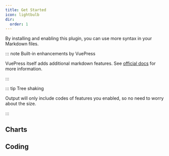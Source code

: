 ```yaml
---
title: Get Started
icon: lightbulb
dir:
  order: 1
---
```


By installing and enabling this plugin, you can use more syntax in your Markdown files.

::: note Built-in enhancements by VuePress

VuePress itself adds additional markdown features. See [official docs](https://vuejs.press/guide/markdown.html) for more information.

:::

::: tip Tree shaking

Output will only include codes of features you enabled, so no need to worry about the size.

:::

## Charts

<!-- @include: ./chart/README.md#intro -->

<!-- @include: ./chart/README.md#demo -->

## Coding

<!-- @include: ./code/README.md#intro -->

<!-- @include: ./code/README.md#demo -->
